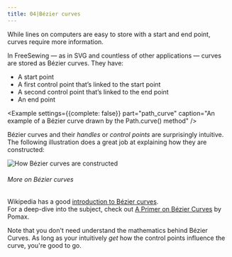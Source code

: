 ```yaml
---
title: 04|Bézier curves
---
```


While lines on computers are easy to store with a start and end point, curves require more information.

In FreeSewing — as in SVG and countless of other applications — curves are stored as Bézier curves. They have:

 - A start point
 - A first control point that’s linked to the start point
 - A second control point that’s linked to the end point
 - An end point

<Example settings={{complete: false}} part="path_curve" caption="An example of a Bézier curve drawn by the Path.curve() method" />

Bézier curves and their *handles* or *control points* are surprisingly intuitive. The following illustration does a great job at explaining how they are constructed:

![How Bézier curves are constructed](./bezier.gif)

<Note>

###### More on Bézier curves

Wikipedia has a good [introduction to Bézier curves](https://pomax.github.io/bezierinfo/).  
For a deep-dive into the subject, check out [A Primer on Bézier Curves](https://pomax.github.io/bezierinfo/) by Pomax.

Note that you don't need understand the mathematics behind Bézier Curves. 
As long as your intuitively *get* how the control points influence the curve, you're good to go.

</Note>

